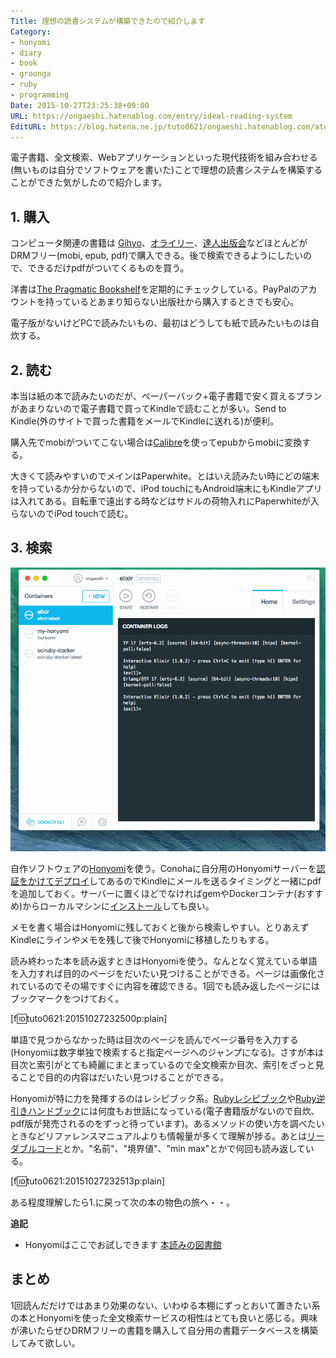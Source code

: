 ```yaml
---
Title: 理想の読書システムが構築できたので紹介します
Category:
- honyomi
- diary
- book
- groonga
- ruby
- programming
Date: 2015-10-27T23:25:38+09:00
URL: https://ongaeshi.hatenablog.com/entry/ideal-reading-system
EditURL: https://blog.hatena.ne.jp/tuto0621/ongaeshi.hatenablog.com/atom/entry/6653458415126050143
---
```


電子書籍、全文検索、Webアプリケーションといった現代技術を組み合わせる(無いものは自分でソフトウェアを書いた)ことで理想の読書システムを構築することができた気がしたので紹介します。

## 1. 購入
コンピュータ関連の書籍は [Gihyo](https://gihyo.jp/dp)、[オライリー](https://www.oreilly.co.jp/ebook/)、[達人出版会](http://tatsu-zine.com/)などほとんどがDRMフリー(mobi, epub, pdf)で購入できる。後で検索できるようにしたいので、できるだけpdfがついてくるものを買う。

洋書は[The Pragmatic Bookshelf](https://pragprog.com/)を定期的にチェックしている。PayPalのアカウントを持っているとあまり知らない出版社から購入するときでも安心。

電子版がないけどPCで読みたいもの、最初はどうしても紙で読みたいものは自炊する。

## 2. 読む
本当は紙の本で読みたいのだが、ペーパーバック+電子書籍で安く買えるプランがあまりないので電子書籍で買ってKindleで読むことが多い。Send to Kindle(外のサイトで買った書籍をメールでKindleに送れる)が便利。

購入先でmobiがついてこない場合は[Calibre](http://ongaeshi.hatenablog.com/entry/2013/03/12/151447)を使ってepubからmobiに変換する。

大きくて読みやすいのでメインはPaperwhite。とはいえ読みたい時にどの端末を持っているか分からないので、iPod touchにもAndroid端末にもKindleアプリは入れてある。自転車で遠出する時などはサドルの荷物入れにPaperwhiteが入らないのでiPod touchで読む。

## 3. 検索
![honyomi-demo](https://raw.githubusercontent.com/ongaeshi/honyomi/master/images/honyomi-03.gif)

自作ソフトウェアの[Honyomi](http://honyomi.nagoya/)を使う。Conohaに自分用のHonyomiサーバーを[認証をかけてデプロイ](http://ongaeshi.hatenablog.com/entry/honyomi-1.4)してあるのでKindleにメールを送るタイミングと一緒にpdfを追加しておく。サーバーに置くほどでなければgemやDockerコンテナ(おすすめ)からローカルマシンに[インストール](http://honyomi.nagoya/ja/install.html)しても良い。

メモを書く場合はHonyomiに残しておくと後から検索しやすい。とりあえずKindleにラインやメモを残して後でHonyomiに移植したりもする。

読み終わった本を読み返すときはHonyomiを使う。なんとなく覚えている単語を入力すれば目的のページをだいたい見つけることができる。ページは画像化されているのでその場ですぐに内容を確認できる。1回でも読み返したページにはブックマークをつけておく。

[f:id:tuto0621:20151027232500p:plain]

単語で見つからなかった時は目次のページを読んでページ番号を入力する(Honyomiは数字単独で検索すると指定ページへのジャンプになる)。さすが本は目次と索引がとても綺麗にまとまっているので全文検索か目次、索引をざっと見ることで目的の内容はだいたい見つけることができる。

Honyomiが特に力を発揮するのはレシピブック系。[Rubyレシピブック](http://www.amazon.co.jp/dp/4797359986)や[Ruby逆引きハンドブック](www.amazon.co.jp/dp/4863540221)には何度もお世話になっている(電子書籍版がないので自炊、pdf版が発売されるのをずっと待っています)。あるメソッドの使い方を調べたいときなどリファレンスマニュアルよりも情報量が多くて理解が捗る。あとは[リーダブルコード](http://www.amazon.co.jp/dp/4873115655)とか。"名前"、"境界値"、"min max"とかで何回も読み返している。

[f:id:tuto0621:20151027232513p:plain]

ある程度理解したら1.に戻って次の本の物色の旅へ・・。

<b>追記</b>

- Honyomiはここでお試しできます [本読みの図書館](http://library.honyomi.nagoya/) 

## まとめ

1回読んだだけではあまり効果のない、いわゆる本棚にずっとおいて置きたい系の本とHonyomiを使った全文検索サービスの相性はとても良いと感じる。興味が沸いたらぜひDRMフリーの書籍を購入して自分用の書籍データベースを構築してみて欲しい。

